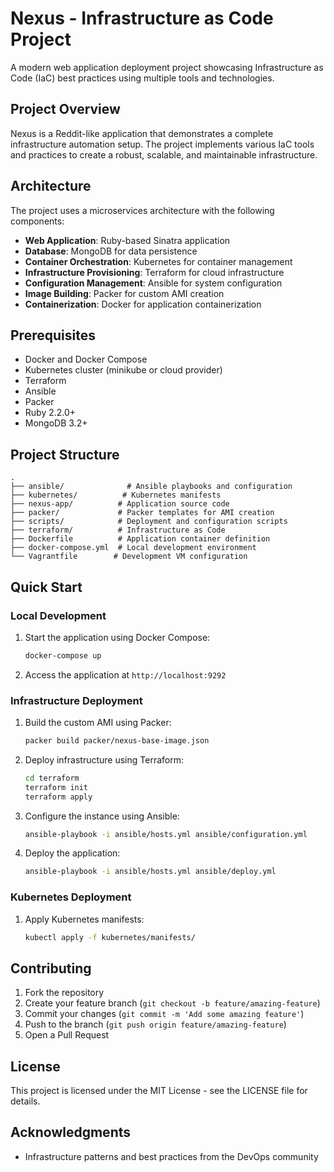 # Nexus - Infrastructure as Code Project

A modern web application deployment project showcasing Infrastructure as Code (IaC) best practices using multiple tools and technologies.

## Project Overview

Nexus is a Reddit-like application that demonstrates a complete infrastructure automation setup. The project implements various IaC tools and practices to create a robust, scalable, and maintainable infrastructure.

## Architecture

The project uses a microservices architecture with the following components:

- **Web Application**: Ruby-based Sinatra application
- **Database**: MongoDB for data persistence
- **Container Orchestration**: Kubernetes for container management
- **Infrastructure Provisioning**: Terraform for cloud infrastructure
- **Configuration Management**: Ansible for system configuration
- **Image Building**: Packer for custom AMI creation
- **Containerization**: Docker for application containerization

## Prerequisites

- Docker and Docker Compose
- Kubernetes cluster (minikube or cloud provider)
- Terraform
- Ansible
- Packer
- Ruby 2.2.0+
- MongoDB 3.2+

## Project Structure

```
.
├── ansible/              # Ansible playbooks and configuration
├── kubernetes/          # Kubernetes manifests
├── nexus-app/          # Application source code
├── packer/             # Packer templates for AMI creation
├── scripts/            # Deployment and configuration scripts
├── terraform/          # Infrastructure as Code
├── Dockerfile          # Application container definition
├── docker-compose.yml  # Local development environment
└── Vagrantfile        # Development VM configuration
```

## Quick Start

### Local Development

1. Start the application using Docker Compose:
   ```bash
   docker-compose up
   ```

2. Access the application at `http://localhost:9292`

### Infrastructure Deployment

1. Build the custom AMI using Packer:
   ```bash
   packer build packer/nexus-base-image.json
   ```

2. Deploy infrastructure using Terraform:
   ```bash
   cd terraform
   terraform init
   terraform apply
   ```

3. Configure the instance using Ansible:
   ```bash
   ansible-playbook -i ansible/hosts.yml ansible/configuration.yml
   ```

4. Deploy the application:
   ```bash
   ansible-playbook -i ansible/hosts.yml ansible/deploy.yml
   ```

### Kubernetes Deployment

1. Apply Kubernetes manifests:
   ```bash
   kubectl apply -f kubernetes/manifests/
   ```

## Contributing

1. Fork the repository
2. Create your feature branch (`git checkout -b feature/amazing-feature`)
3. Commit your changes (`git commit -m 'Add some amazing feature'`)
4. Push to the branch (`git push origin feature/amazing-feature`)
5. Open a Pull Request

## License

This project is licensed under the MIT License - see the LICENSE file for details.

## Acknowledgments

- Infrastructure patterns and best practices from the DevOps community
